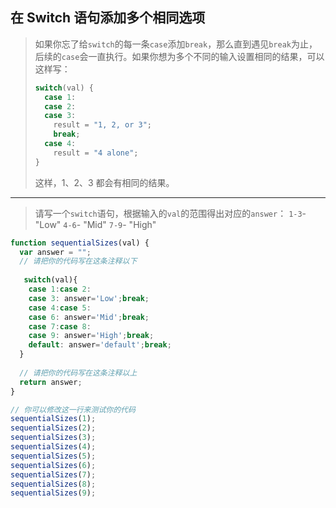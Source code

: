 ## 在 Switch 语句添加多个相同选项

> 如果你忘了给`switch`的每一条`case`添加`break`，那么直到遇见`break`为止，后续的`case`会一直执行。如果你想为多个不同的输入设置相同的结果，可以这样写：
>
> ```js
> switch(val) {
>   case 1:
>   case 2:
>   case 3:
>     result = "1, 2, or 3";
>     break;
>   case 4:
>     result = "4 alone";
> }
> ```
>
> 这样，1、2、3 都会有相同的结果。

---

> 请写一个`switch`语句，根据输入的`val`的范围得出对应的`answer`：
> `1-3`- "Low"
> `4-6`- "Mid"
> `7-9`- "High"

```js
function sequentialSizes(val) {
  var answer = "";
  // 请把你的代码写在这条注释以下
  
   switch(val){
    case 1:case 2:
    case 3: answer='Low';break;
    case 4:case 5:
    case 6: answer='Mid';break;
    case 7:case 8:
    case 9: answer='High';break;
    default: answer='default';break;
  }
  
  // 请把你的代码写在这条注释以上  
  return answer;  
}

// 你可以修改这一行来测试你的代码
sequentialSizes(1);
sequentialSizes(2);
sequentialSizes(3);
sequentialSizes(4);
sequentialSizes(5);
sequentialSizes(6);
sequentialSizes(7);
sequentialSizes(8);
sequentialSizes(9);
```


